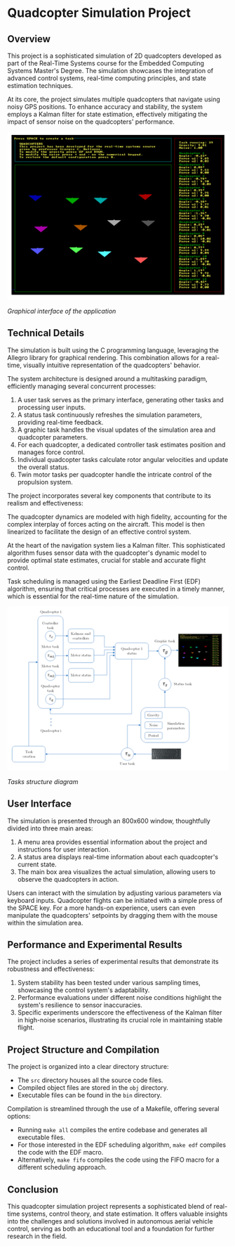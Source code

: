 # Quadcopter Simulation Project

## Overview

This project is a sophisticated simulation of 2D quadcopters developed as part of the Real-Time Systems course for the Embedded Computing Systems Master's Degree. The simulation showcases the integration of advanced control systems, real-time computing principles, and state estimation techniques.

At its core, the project simulates multiple quadcopters that navigate using noisy GPS positions. To enhance accuracy and stability, the system employs a Kalman filter for state estimation, effectively mitigating the impact of sensor noise on the quadcopters' performance.

<img src="images/quadcopters.png" width="600">

*Graphical interface of the application*

## Technical Details

The simulation is built using the C programming language, leveraging the Allegro library for graphical rendering. This combination allows for a real-time, visually intuitive representation of the quadcopters' behavior.

The system architecture is designed around a multitasking paradigm, efficiently managing several concurrent processes:

1. A user task serves as the primary interface, generating other tasks and processing user inputs.
2. A status task continuously refreshes the simulation parameters, providing real-time feedback.
3. A graphic task handles the visual updates of the simulation area and quadcopter parameters.
4. For each quadcopter, a dedicated controller task estimates position and manages force control.
5. Individual quadcopter tasks calculate rotor angular velocities and update the overall status.
6. Twin motor tasks per quadcopter handle the intricate control of the propulsion system.

The project incorporates several key components that contribute to its realism and effectiveness:

The quadcopter dynamics are modeled with high fidelity, accounting for the complex interplay of forces acting on the aircraft. This model is then linearized to facilitate the design of an effective control system.

At the heart of the navigation system lies a Kalman filter. This sophisticated algorithm fuses sensor data with the quadcopter's dynamic model to provide optimal state estimates, crucial for stable and accurate flight control.

Task scheduling is managed using the Earliest Deadline First (EDF) algorithm, ensuring that critical processes are executed in a timely manner, which is essential for the real-time nature of the simulation.

<img src="images/tasks.png" width="600">

*Tasks structure diagram*

## User Interface

The simulation is presented through an 800x600 window, thoughtfully divided into three main areas:

1. A menu area provides essential information about the project and instructions for user interaction.
2. A status area displays real-time information about each quadcopter's current state.
3. The main box area visualizes the actual simulation, allowing users to observe the quadcopters in action.

Users can interact with the simulation by adjusting various parameters via keyboard inputs. Quadcopter flights can be initiated with a simple press of the SPACE key. For a more hands-on experience, users can even manipulate the quadcopters' setpoints by dragging them with the mouse within the simulation area.

## Performance and Experimental Results

The project includes a series of experimental results that demonstrate its robustness and effectiveness:

1. System stability has been tested under various sampling times, showcasing the control system's adaptability.
2. Performance evaluations under different noise conditions highlight the system's resilience to sensor inaccuracies.
3. Specific experiments underscore the effectiveness of the Kalman filter in high-noise scenarios, illustrating its crucial role in maintaining stable flight.

## Project Structure and Compilation

The project is organized into a clear directory structure:

- The `src` directory houses all the source code files.
- Compiled object files are stored in the `obj` directory.
- Executable files can be found in the `bin` directory.

Compilation is streamlined through the use of a Makefile, offering several options:

- Running `make all` compiles the entire codebase and generates all executable files.
- For those interested in the EDF scheduling algorithm, `make edf` compiles the code with the EDF macro.
- Alternatively, `make fifo` compiles the code using the FIFO macro for a different scheduling approach.

## Conclusion

This quadcopter simulation project represents a sophisticated blend of real-time systems, control theory, and state estimation. It offers valuable insights into the challenges and solutions involved in autonomous aerial vehicle control, serving as both an educational tool and a foundation for further research in the field.

